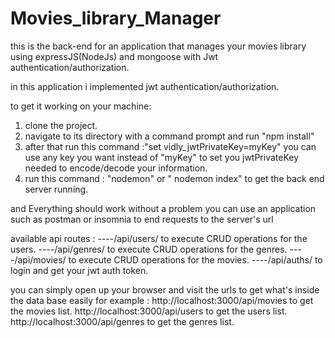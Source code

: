 # Movies_library_Manager
this is the back-end for an application that manages your movies library using expressJS(NodeJs) and mongoose with Jwt authentication/authorization.

in this application i implemented jwt authentication/authorization.

to get it working on your machine: 
1) clone the project.
2) navigate to its directory with a command prompt and run "npm install"
2) after that run this command :"set vidly_jwtPrivateKey=myKey" you can use any key you want instead of "myKey" to set you jwtPrivateKey needed to encode/decode your information.
3) run this command : "nodemon" or " nodemon index" to get the back end server running.

and Everything should work without a problem you can use an application such as postman or insomnia to end requests to the server's url

available api routes : ----/api/users/ to execute CRUD operations for the users.
                       ----/api/genres/ to execute CRUD operations for the genres.
                       ----/api/movies/ to execute CRUD operations for the movies.
                       ----/api/auths/ to login and get your jwt auth token.
                       
you can simply open up your browser and visit the urls to get what's inside the data base easily for example : 
    http://localhost:3000/api/movies to get the movies list. 
    http://localhost:3000/api/users to get the users list.
    http://localhost:3000/api/genres to get the genres list.
                
                    
